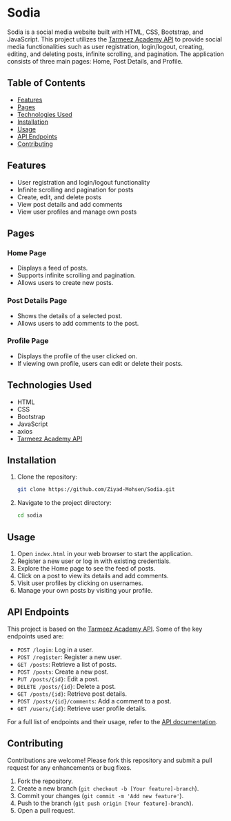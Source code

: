 Sodia
=====

Sodia is a social media website built with HTML, CSS, Bootstrap, and JavaScript. This project utilizes the [Tarmeez Academy API](https://documenter.getpostman.com/view/4696539/2s83zjqN3F) to provide social media functionalities such as user registration, login/logout, creating, editing, and deleting posts, infinite scrolling, and pagination. The application consists of three main pages: Home, Post Details, and Profile.

Table of Contents
-----------------

-   [Features](#features)
-   [Pages](#pages)
-   [Technologies Used](#technologies-used)
-   [Installation](#installation)
-   [Usage](#usage)
-   [API Endpoints](#api-endpoints)
-   [Contributing](#contributing)

Features
--------

-   User registration and login/logout functionality
-   Infinite scrolling and pagination for posts
-   Create, edit, and delete posts
-   View post details and add comments
-   View user profiles and manage own posts

Pages
-----

### Home Page

-   Displays a feed of posts.
-   Supports infinite scrolling and pagination.
-   Allows users to create new posts.

### Post Details Page

-   Shows the details of a selected post.
-   Allows users to add comments to the post.

### Profile Page

-   Displays the profile of the user clicked on.
-   If viewing own profile, users can edit or delete their posts.

Technologies Used
-----------------

-   HTML
-   CSS
-   Bootstrap
-   JavaScript
-   axios
-   [Tarmeez Academy API](https://documenter.getpostman.com/view/4696539/2s83zjqN3F)

Installation
------------

1.  Clone the repository:
   
    ```sh
    git clone https://github.com/Ziyad-Mohsen/Sodia.git

3.  Navigate to the project directory:
   
    ```sh
    cd sodia

Usage
-----

1.  Open `index.html` in your web browser to start the application.
2.  Register a new user or log in with existing credentials.
3.  Explore the Home page to see the feed of posts.
4.  Click on a post to view its details and add comments.
5.  Visit user profiles by clicking on usernames.
6.  Manage your own posts by visiting your profile.

API Endpoints
-------------

This project is based on the [Tarmeez Academy API](https://tarmeezacademy.com/api/v1). Some of the key endpoints used are:

-   `POST /login`: Log in a user.
-   `POST /register`: Register a new user.
-   `GET /posts`: Retrieve a list of posts.
-   `POST /posts`: Create a new post.
-   `PUT /posts/{id}`: Edit a post.
-   `DELETE /posts/{id}`: Delete a post.
-   `GET /posts/{id}`: Retrieve post details.
-   `POST /posts/{id}/comments`: Add a comment to a post.
-   `GET /users/{id}`: Retrieve user profile details.

For a full list of endpoints and their usage, refer to the [API documentation](https://documenter.getpostman.com/view/4696539/2s83zjqN3F).

Contributing
------------

Contributions are welcome! Please fork this repository and submit a pull request for any enhancements or bug fixes.

1.  Fork the repository.
2.  Create a new branch (`git checkout -b [Your feature]-branch`).
3.  Commit your changes (`git commit -m 'Add new feature'`).
4.  Push to the branch (`git push origin [Your feature]-branch`).
5.  Open a pull request.
